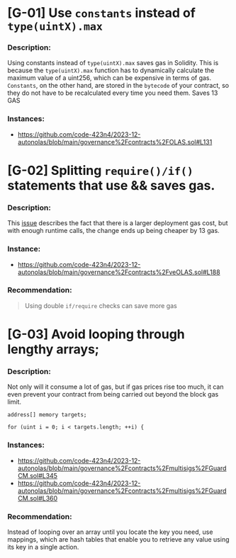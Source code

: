 # [G-01] Use `constants` instead of `type(uintX).max`

### Description:
Using constants instead of `type(uintX).max` saves gas in Solidity. This is because the `type(uintX).max` function has to dynamically calculate the maximum value of a uint256, which can be expensive in terms of gas. 
`Constants`, on the other hand, are stored in the `bytecode` of your contract, so they do not have to be recalculated every time you need them. 
Saves 13 GAS

### Instances:
- https://github.com/code-423n4/2023-12-autonolas/blob/main/governance%2Fcontracts%2FOLAS.sol#L131

# [G-02] Splitting `require()/if()` statements that use && saves gas. 

### Description:
This [issue](https://github.com/code-423n4/2022-01-xdefi-findings/issues/128)  describes the fact that there is a larger deployment gas cost, but with enough runtime calls, the change ends up being cheaper by 13 gas.

### Instance:
- https://github.com/code-423n4/2023-12-autonolas/blob/main/governance%2Fcontracts%2FveOLAS.sol#L188

### Recommendation:
> Using double `if/require` checks can save more gas

# [G-03] Avoid looping through lengthy arrays; 

### Description:
Not only will it consume a lot of gas, but if gas prices rise too much, it can even prevent your contract from being carried out beyond the block gas limit.

```Solidity
address[] memory targets;

for (uint i = 0; i < targets.length; ++i) {
```

### Instances:
- https://github.com/code-423n4/2023-12-autonolas/blob/main/governance%2Fcontracts%2Fmultisigs%2FGuardCM.sol#L345
- https://github.com/code-423n4/2023-12-autonolas/blob/main/governance%2Fcontracts%2Fmultisigs%2FGuardCM.sol#L360

### Recommendation:
‍Instead of looping over an array until you locate the key you need, use mappings, which are hash tables that enable you to retrieve any value using its key in a single action.


